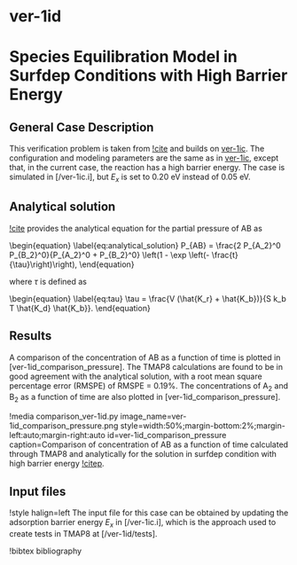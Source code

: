 # ver-1id

# Species Equilibration Model in Surfdep Conditions with High Barrier Energy

## General Case Description

This verification problem is taken from [!cite](ambrosek2008verification) and builds on [ver-1ic](ver-1ic.md). The configuration and modeling parameters are the same as in [ver-1ic](ver-1ic.md), except that, in the current case, the reaction has a high barrier energy. The case is simulated in [/ver-1ic.i], but $E_x$ is set to 0.20 eV instead of 0.05 eV.

## Analytical solution

[!cite](ambrosek2008verification) provides the analytical equation for the partial pressure of AB as

\begin{equation}
\label{eq:analytical_solution}
P_{AB}  = \frac{2 P_{A_2}^0 P_{B_2}^0}{P_{A_2}^0 + P_{B_2}^0} \left(1 - \exp \left(- \frac{t}{\tau}\right)\right),
\end{equation}

where $\tau$ is defined as

\begin{equation}
\label{eq:tau}
\tau = \frac{V (\hat{K_r} + \hat{K_b})}{S k_b T \hat{K_d} \hat{K_b}}.
\end{equation}

## Results

A comparison of the concentration of AB as a function of time is plotted in [ver-1id_comparison_pressure]. The TMAP8 calculations are found to be in good agreement with the analytical solution, with a root mean square percentage error (RMSPE) of RMSPE =  0.19%. The concentrations of A$_2$ and B$_2$ as a function of time are also plotted in [ver-1id_comparison_pressure].

!media comparison_ver-1id.py
       image_name=ver-1id_comparison_pressure.png
       style=width:50%;margin-bottom:2%;margin-left:auto;margin-right:auto
       id=ver-1id_comparison_pressure
       caption=Comparison of concentration of AB as a function of time calculated through TMAP8 and analytically for the solution in surfdep condition with high barrier energy [!citep](ambrosek2008verification).

## Input files

!style halign=left
The input file for this case can be obtained by updating the adsorption barrier energy $E_x$ in [/ver-1ic.i], which is the approach used to create tests in TMAP8 at [/ver-1id/tests].

!bibtex bibliography
